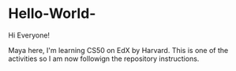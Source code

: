 # Hello-World-

Hi Everyone!

Maya here, I'm learning CS50 on EdX by Harvard.
This is one of the activities so I am now followign the repository instructions.
